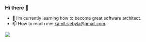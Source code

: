 ### Hi there 👋
- 🌱 I’m currently learning how to become great software architect. 
- 📫 How to reach me: kamil.siebyla@gmail.com.
<img src="https://giphy.com/gifs/space-stars-universe-3ohzAN9PzGgxpQaiM8" />
